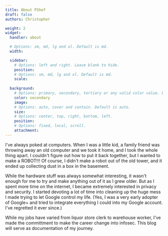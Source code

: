 ```yaml
---
title: About PShef
draft: false
authors: Christopher

weight: 2
widget:
  handler: about

  # Options: sm, md, lg and xl. Default is md.
  width:

  sidebar:
    # Options: left and right. Leave blank to hide.
    position:
    # Options: sm, md, lg and xl. Default is md.
    scale:
  
  background:
    # Options: primary, secondary, tertiary or any valid color value. Default is primary.
    color: secondary
    image:
    # Options: auto, cover and contain. Default is auto.
    size:
    # Options: center, top, right, bottom, left.
    position:
    # Options: fixed, local, scroll.
    attachment:
---
```

I've always poked at computers. When I was a little kid, a family friend was throwing away an old computer and we took it home, and I took the whole thing apart. I couldn't figure out how to put it back together, but I wanted to make a ROBOT!!! Of course, I didn't make a robot out of the old tower, and it ended up collecting dust in a box in the basement.

While the hardware stuff was always somewhat interesting, it wasn't enough for me to try and make anything out of it as I grew older. But as I spent more time on the internet, I became extremely interested in privacy and security. I started devoting a lot of time into cleaning up the huge mess I made trying to let Google control my life. (Yes, I was a very early adopter of Google+ and tried to integrate everything I could into my Google account. I've regretted it ever since.)

While my jobs have varied from liquor store clerk to warehouse worker, I've made the committment to make the career change into infosec. This blog will serve as documentation of my journey. 
